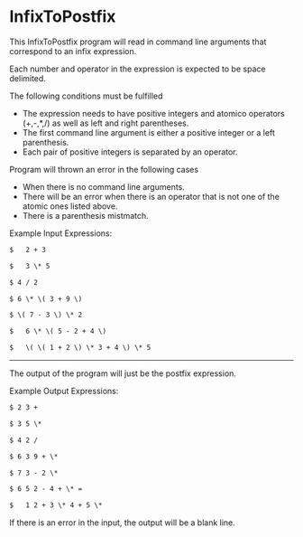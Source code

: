 InfixToPostfix
==============

This InfixToPostfix program will read in command line arguments that correspond to an infix expression. 

Each number and operator in the expression is expected to be space delimited.

The following conditions must be fulfilled
- The expression needs to have positive integers and atomico operators (+,-,*,/) as well as left and right parentheses.   
-	The first command line argument is either a positive integer or a left parenthesis. 
-	Each pair of positive integers is separated by an operator. 

Program will thrown an error in the following cases
- When there is no command line arguments.
- There will be an error when there is an operator that is not one of the atomic ones listed above.
- There is a parenthesis mistmatch. 

Example Input Expressions:
```txt
$	2 + 3 

$	3 \* 5 

$ 4 / 2 

$ 6 \* \( 3 + 9 \) 

$ \( 7 - 3 \) \* 2 

$	6 \* \( 5 - 2 + 4 \) 

$	\( \( 1 + 2 \) \* 3 + 4 \) \* 5 
```

___
The output of the program will just be the postfix expression.

Example Output Expressions:
```txt
$ 2 3 + 

$ 3 5 \* 

$ 4 2 / 

$ 6 3 9 + \* 

$ 7 3 - 2 \* 

$ 6 5 2 - 4 + \* =

$	1 2 + 3 \* 4 + 5 \* 
```
If there is an error in the input, the output will be a blank line.
